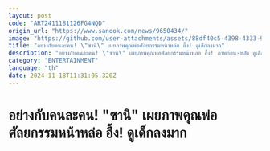 ```yaml
---
layout: post
code: "ART2411181126FG4NQD"
origin_url: "https://www.sanook.com/news/9650434/"
image: "https://github.com/user-attachments/assets/88df40c5-4398-4333-94b3-3a8d9d0fd945"
title: "อย่างกับคนละคน! \"ซานิ\" เผยภาพคุณพ่อศัลยกรรมหน้าหล่อ อึ้ง! ดูเด็กลงมาก"
description: "อย่างกับคนละคน! \"ซานิ\" เผยภาพคุณพ่อศัลยกรรมหน้าหล่อ อึ้ง! ภาพก่อน-หลัง ดูเด็กลงมาก"
category: "ENTERTAINMENT"
language: "th"
date: 2024-11-18T11:31:05.320Z
---
```


# อย่างกับคนละคน! "ซานิ" เผยภาพคุณพ่อศัลยกรรมหน้าหล่อ อึ้ง! ดูเด็กลงมาก